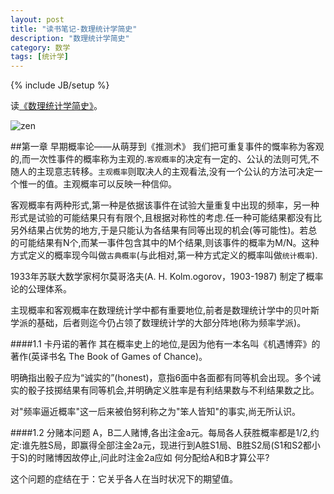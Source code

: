 ```yaml
---
layout: post
title: "读书笔记-数理统计学简史"
description: "数理统计学简史"
category: 数学
tags: [统计学]
---
```

{% include JB/setup %}

读[《数理统计学简史》](http://book.douban.com/subject/1522839/)。

![zen](http://img5.douban.com/lpic/s26036597.jpg)

##第一章 早期概率论——从萌芽到《推测术》
我们把可重复事件的慨率称为客观的,而一次性事件的概率称为主观的.`客观概率`的决定有一定的、公认的法则可凭,不随人的主现意志转移。`主观概率`则取决人的主观看法,没有一个公认的方法可决定一个惟一的值。主观概率可以反映一种信仰。

客观概率有两种形式,第一种是依据该事件在试验大量重复中出现的频率，另一种形式是试验的可能结果只有有限个,且根据对称性的考虑.任一种可能结果都没有比另外结果占优势的地方,于是只能认为各结果有同等出现的机会(等可能性)。若总的可能结果有N个,而某一事件包含其中的M个结果,则该事件的概率为M/N。这种方式定义的概率现今叫做`古典概率`(与此相对,第一种方式定义的概率叫做`统计概率`).

1933年苏联大数学家柯尔莫哥洛夫(A. H. Kolm.ogorov，1903-1987) 制定了概率论的公理体系。

主现概率和客观概率在数理统计学中都有重要地位,前者是数理统计学中的贝叶斯学派的基础，后者则迄今仍占领了数理统计学的大部分阵地(称为频率学派)。

####1.1 卡丹诺的著作
其在概率史上的地位,是因为他有一本名叫《机遇博弈》的著作(英译书名 The Book of Games of Chance)。

明确指出骰子应为“诚实的”(honest)，意指6面中各面都有同等机会出现。多个诫实的骰子技掷结果有同等机会,并明确定义胜率是有利结果数与不利结果数之比。

对"频率逼近概率"这一后来被伯努利称之为"笨人皆知"的事实,尚无所认识。

####1.2 分赌本问题
A，B二人赌博,各出注金a元。每局各人获胜概率都是1/2,约定:谁先胜S局，即赢得全部注金2a元，现进行到A胜S1局、B胜S2局(S1和S2都小于S)的时赌博因故停止,问此时注金2a应如 何分配给A和B才算公平?

这个问题的症结在于：它关乎各人在当时状况下的期望值。





[1]:http://zh.wikipedia.org/wiki/%E6%9D%A8%E8%BE%89%E4%B8%89%E8%A7%92%E5%BD%A2